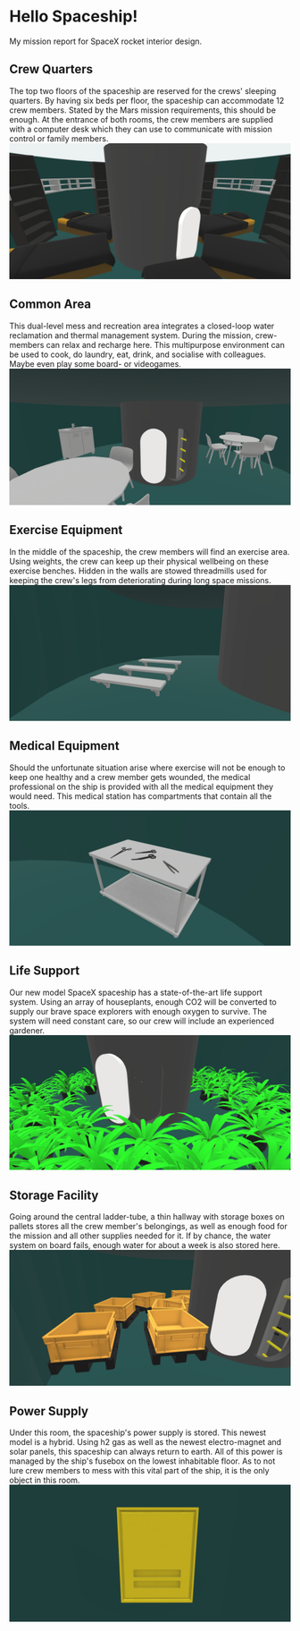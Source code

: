 # Hello Spaceship!
My mission report for SpaceX rocket interior design.

## Crew Quarters
The top two floors of the spaceship are reserved for the crews' sleeping quarters.
By having six beds per floor, the spaceship can accommodate 12 crew members.
Stated by the Mars mission requirements, this should be enough.
At the entrance of both rooms, the crew members are supplied with a computer desk
which they can use to communicate with mission control or family members.
![Crew Quarters](public/crew-quarters.png)

## Common Area
This dual-level mess and recreation area integrates a closed-loop water reclamation and thermal management system. During the mission, crew-members can relax and recharge here. This multipurpose environment can be used to cook, do laundry, eat, drink, and socialise with colleagues. Maybe even play some board- or videogames.
![Common Area](public/common-area.png)

## Exercise Equipment
In the middle of the spaceship, the crew members will find an exercise area. Using weights, the crew can keep up their physical wellbeing on these exercise benches. Hidden in the walls are stowed threadmills used for keeping the crew's legs from deteriorating during long space missions.
![Exercise Equipment](public/exercise-equipment.png)

## Medical Equipment
Should the unfortunate situation arise where exercise will not be enough to keep one healthy and a crew member gets wounded, the medical professional on the ship is provided with all the medical equipment they would need. This medical station has compartments that contain all the tools.
![Medical Equipment](public/medical-equipment.png)

## Life Support
Our new model SpaceX spaceship has a state-of-the-art life support system. Using an array of houseplants, enough CO2 will be converted to supply our brave space explorers with enough oxygen to survive. The system will need constant care, so our crew will include an experienced gardener.
![Life Support](public/life-support.png)

## Storage Facility
Going around the central ladder-tube, a thin hallway with storage boxes on pallets stores all the crew member's belongings, as well as enough food for the mission and all other supplies needed for it. If by chance, the water system on board fails, enough water for about a week is also stored here.
![Storage Facility](public/storage-facility.png)

## Power Supply
Under this room, the spaceship's power supply is stored. This newest model is a hybrid. Using h2 gas as well as the newest electro-magnet and solar panels, this spaceship can always return to earth. All of this power is managed by the ship's fusebox on the lowest inhabitable floor. As to not lure crew members to mess with this vital part of the ship, it is the only object in this room.
![Power Supply](public/power-supply.png)
